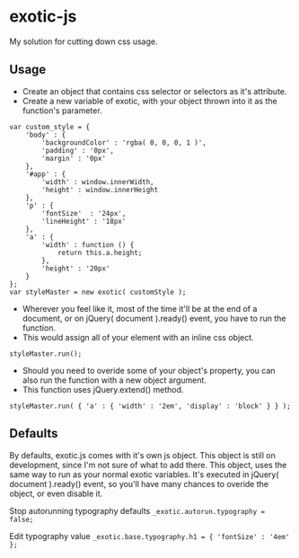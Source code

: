 # exotic-js
My solution for cutting down css usage.

## Usage
- Create an object that contains css selector or selectors as it's attribute.
- Create a new variable of exotic, with your object thrown into it as the function's parameter.

```
var custom_style = {
	'body' : {
		'backgroundColor' : 'rgba( 0, 0, 0, 1 )',
		'padding' : '0px',
		'margin' : '0px'
	},
	'#app' : {
		'width' : window.innerWidth,
		'height' : window.innerHeight
	},
	'p' : {
		'fontSize'	: '24px',
		'lineHeight' : '18px'
	},
	'a' : {
		'width' : function () {
			return this.a.height;
		},
		'height' : '20px'
	}
};
var styleMaster = new exotic( customStyle );
```

- Wherever you feel like it, most of the time it'll be at the end of a document, or on jQuery( document ).ready() event, you have to run the function.
- This would assign all of your element with an inline css object.

`
styleMaster.run();
`

- Should you need to overide some of your object's property, you can also run the function with a new object argument.
- This function uses jQuery.extend() method.

`
styleMaster.run( { 'a' : { 'width' : '2em', 'display' : 'block' } } );
`

## Defaults
By defaults, exotic.js comes with it's own js object. This object is still on development, since I'm not sure of what to add there.
This object, uses the same way to run as your normal exotic variables. It's executed in jQuery( document ).ready() event, so you'll
have many chances to overide the object, or even disable it.

Stop autorunning typography defaults
`
_exotic.autorun.typography = false;
`

Edit typography value
`
_exotic.base.typography.h1 = { 'fontSize' : '4em' };
`